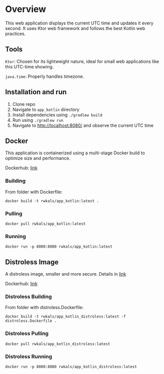 # Overview

This web application displays the current UTC time and updates it every second. It uses Ktor web framework and follows the best Kotlin web practices.

## Tools

`Ktor`: Chosen for its lightweight nature, ideal for small web applications like this UTC-time showing.

`java.time`: Properly handles timezone.

## Installation and run

1. Clone repo
2. Navigate to `app_kotlin` directory
3. Install dependencies using `./gradlew build`
4. Run using `./gradlew run`
5. Navigate to [http://localhost:8080/](http://localhost:8080/) and observe the current UTC time

## Docker

This application is containerized using a multi-stage Docker build to optimize size and performance.

Dockerhub: [link](https://hub.docker.com/repository/docker/rwkals/app_kotlin)

### Building

From folder with Dockerfile:

```shell
docker build -t rwkals/app_kotlin:latest .
```

### Pulling

```shell
docker pull rwkals/app_kotlin:latest
```

### Running

```shell
docker run -p 8080:8080 rwkals/app_kotlin:latest
```

## Distroless Image

A distroless image, smaller and more secure. Details in [link](DOCKER.md)

Dockerhub: [link](https://hub.docker.com/repository/docker/rwkals/app_kotlin_distroless)

### Distroless Building

From folder with distroless.Dockerfile:

```shell
docker build -t rwkals/app_kotlin_distroless:latest -f distroless.Dockerfile .
```

### Distroless Pulling

```shell
docker pull rwkals/app_kotlin_distroless:latest
```

### Distroless Running

```shell
docker run -p 8080:8080 rwkals/app_kotlin_distroless:latest
```
